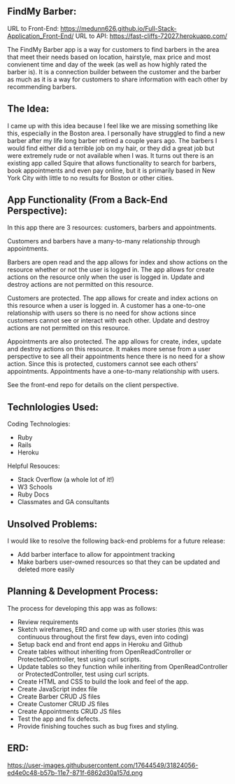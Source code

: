 ## FindMy Barber:

URL to Front-End: https://medunn626.github.io/Full-Stack-Application_Front-End/
URL to API: https://fast-cliffs-72027.herokuapp.com/

The FindMy Barber app is a way for customers to find barbers in the area that meet their needs based on location, hairstyle, max price and most convienent time and day of the week (as well as how highly rated the barber is). It is a connection builder between the customer and the barber as much as it is a way for customers to share information with each other by recommending barbers.

## The Idea:

I came up with this idea because I feel like we are missing something like this, especially in the Boston area. I personally have struggled to find a new barber after my life long barber retired a couple years ago. The barbers I would find either did a terrible job on my hair, or they did a great job but were extremely rude or not available when I was. It turns out there is an existing app called Squire that allows functionality to search for barbers, book appointments and even pay online, but it is primarily based in New York City with little to no results for Boston or other cities.

## App Functionality (From a Back-End Perspective):

In this app there are 3 resources: customers, barbers and appointments.

Customers and barbers have a many-to-many relationship through appointments.

Barbers are open read and the app allows for index and show actions on the resource whether or not the user is logged in. The app allows for create actions on the resource only when the user is logged in. Update and destroy actions are not permitted on this resource.

Customers are protected. The app allows for create and index actions on this resource when a user is logged in. A customer has a one-to-one relationship with users so there is no need for show actions since customers cannot see or interact with each other. Update and destroy actions are not permitted on this resource.

Appointments are also protected. The app allows for create, index, update and destroy actions on this resource. It makes more sense from a user perspective to see all their appointments hence there is no need for a show action. Since this is protected, customers cannot see each others' appointments. Appointments have a one-to-many relationship with users.

See the front-end repo for details on the client perspective.

## Technlologies Used:

Coding Technologies:
- Ruby
- Rails
- Heroku

Helpful Resouces:
- Stack Overflow (a whole lot of it!)
- W3 Schools
- Ruby Docs
- Classmates and GA consultants

## Unsolved Problems:

I would like to resolve the following back-end problems for a future release:

- Add barber interface to allow for appointment tracking
- Make barbers user-owned resources so that they can be updated and deleted more easily

## Planning & Development Process:

The process for developing this app was as follows:
- Review requirements
- Sketch wireframes, ERD and come up with user stories (this was continuous throughout the first few days, even into coding)
- Setup back end and front end apps in Heroku and Github
- Create tables without inheriting from OpenReadController or ProtectedController, test using curl scripts.
- Update tables so they function while inheriting from OpenReadController or ProtectedController, test using curl scripts.
- Create HTML and CSS to build the look and feel of the app.
- Create JavaScript index file
- Create Barber CRUD JS files
- Create Customer CRUD JS files
- Create Appointments CRUD JS files
- Test the app and fix defects.
- Provide finishing touches such as bug fixes and styling.

## ERD:
https://user-images.githubusercontent.com/17644549/31824056-ed4e0c48-b57b-11e7-871f-6862d30a157d.png
